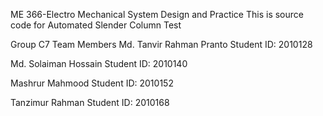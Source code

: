 ME 366-Electro Mechanical System Design and Practice
This is source code for Automated Slender Column Test

Group C7
Team Members
Md. Tanvir Rahman Pranto
Student ID: 2010128

Md. Solaiman Hossain
Student ID: 2010140

Mashrur Mahmood
Student ID: 2010152

Tanzimur Rahman
Student ID: 2010168
